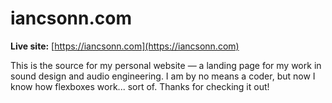# iancsonn.com

**Live site:** [https://iancsonn.com](https://iancsonn.com)

This is the source for my personal website — a landing page for my work in sound design and audio engineering. I am by no means a coder, but now I know how flexboxes work... sort of. Thanks for checking it out!
